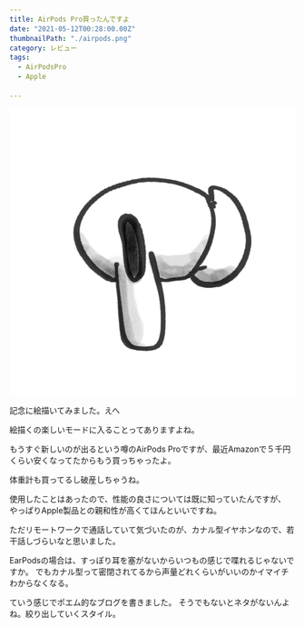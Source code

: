 ```yaml
---
title: AirPods Pro買ったんですよ
date: "2021-05-12T00:28:00.00Z"
thumbnailPath: "./airpods.png"
category: レビュー
tags:
  - AirPodsPro
  - Apple

---
```


![airpods-pro](./airpods.png)

記念に絵描いてみました。えへ

絵描くの楽しいモードに入ることってありますよね。

もうすぐ新しいのが出るという噂のAirPods Proですが、最近Amazonで５千円くらい安くなってたからもう買っちゃったよ。

体重計も買ってるし破産しちゃうね。

使用したことはあったので、性能の良さについては既に知っていたんですが、
やっぱりApple製品との親和性が高くてほんといいですね。

ただリモートワークで通話していて気づいたのが、カナル型イヤホンなので、若干話しづらいなと思いました。

EarPodsの場合は、すっぽり耳を塞がないからいつもの感じで喋れるじゃないですか。
でもカナル型って密閉されてるから声量どれくらいがいいのかイマイチわからなくなる。

ていう感じでポエム的なブログを書きました。
そうでもないとネタがないんよね。絞り出していくスタイル。

